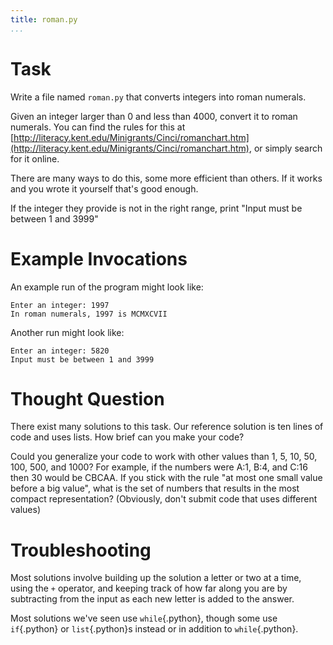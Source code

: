 ```yaml
---
title: roman.py
...
```


# Task

Write a file named `roman.py` that converts integers into roman numerals.


Given an integer larger than 0 and less than 4000, convert it to roman numerals.
You can find the rules for this at
[http://literacy.kent.edu/Minigrants/Cinci/romanchart.htm](http://literacy.kent.edu/Minigrants/Cinci/romanchart.htm),
or simply search for it online.

There are many ways to do this, some more efficient than others. If it
works and you wrote it yourself that's good enough.

If the integer they provide is not in the right range, print "Input must
be between 1 and 3999"


# Example Invocations


An example run of the program might look like:

    Enter an integer: 1997
    In roman numerals, 1997 is MCMXCVII

Another run might look like:

    Enter an integer: 5820
    Input must be between 1 and 3999


# Thought Question

There exist many solutions to this task.
Our reference solution is ten lines of code and uses lists.
How brief can you make your code?

Could you generalize your code to work with other values than 1, 5, 10, 50, 100, 500, and 1000?
For example, if the numbers were A:1, B:4, and C:16 then 30 would be CBCAA.
If you stick with the rule "at most one small value before a big value",
what is the set of numbers that results in the most compact representation?
(Obviously, don't submit code that uses different values)

# Troubleshooting

Most solutions involve building up the solution a letter or two at a time, using the `+` operator,
and keeping track of how far along you are by subtracting from the input as each new letter is added to the answer.

Most solutions we've seen use `while`{.python}, though some use `if`{.python} or `list`{.python}s instead or in addition to `while`{.python}.

